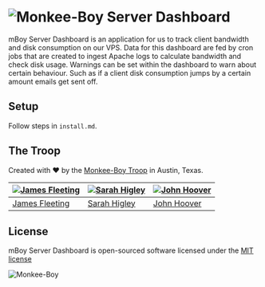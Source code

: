 ![Monkee-Boy](https://dujrsrsgsd3nh.cloudfront.net/img/emoticons/113009/mboy-1403710932.jpg) Server Dashboard
===========

mBoy Server Dashboard is an application for us to track client bandwidth and disk consumption on our VPS. Data for this dashboard are fed by cron jobs that are created to ingest Apache logs to calculate bandwidth and check disk usage. Warnings can be set within the dashboard to warn about certain behaviour. Such as if a client disk consumption jumps by a certain amount emails get sent off.

## Setup

Follow steps in `install.md`.

## The Troop

Created with ♥ by the [Monkee-Boy Troop](http://monkee-boy.com) in Austin, Texas.

| [![James Fleeting](https://avatars0.githubusercontent.com/u/23062?s=144)](https://github.com/fleeting) | [![Sarah Higley](https://avatars3.githubusercontent.com/u/3819570?s=144)](https://github.com/smhigley) | [![John Hoover](https://avatars2.githubusercontent.com/u/48278?s=144)](https://github.com/defvayne23) |
|---|---|---|
| [James Fleeting](http://github.com/fleeting) | [Sarah Higley](https://github.com/smhigley) | [John Hoover](https://github.com/defvayne23) |

## License

mBoy Server Dashboard is open-sourced software licensed under the [MIT license](http://opensource.org/licenses/MIT)

![Monkee-Boy](http://www.monkee-boy.com/img/logo-withtag-vertical-dark.jpg)
